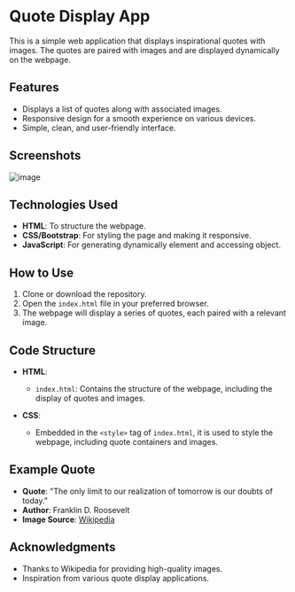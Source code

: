 # Quote Display App

This is a simple web application that displays inspirational quotes with images. The quotes are paired with images and are displayed dynamically on the webpage.

## Features
- Displays a list of quotes along with associated images.
- Responsive design for a smooth experience on various devices.
- Simple, clean, and user-friendly interface.

## Screenshots
![image](https://github.com/user-attachments/assets/8b09519c-a518-4b42-8f98-35132ffe21c4)


## Technologies Used
- **HTML**: To structure the webpage.
- **CSS/Bootstrap**: For styling the page and making it responsive.
- **JavaScript**: For generating dynamically element and accessing object.

## How to Use
1. Clone or download the repository.
2. Open the `index.html` file in your preferred browser.
3. The webpage will display a series of quotes, each paired with a relevant image.

## Code Structure

- **HTML**:
  - `index.html`: Contains the structure of the webpage, including the display of quotes and images.
  
- **CSS**:
  - Embedded in the `<style>` tag of `index.html`, it is used to style the webpage, including quote containers and images.

## Example Quote

- **Quote**: "The only limit to our realization of tomorrow is our doubts of today."
- **Author**: Franklin D. Roosevelt
- **Image Source**: [Wikipedia]([https://unsplash.com](https://www.wikipedia.org/))

## Acknowledgments
- Thanks to Wikipedia for providing high-quality images.
- Inspiration from various quote display applications.
